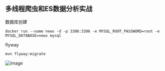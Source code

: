 ## 多线程爬虫和ES数据分析实战

数据库创建
```
docker run --name news -d -p 3306:3306 -e MYSQL_ROOT_PASSWORD=root -e MYSQL_DATABASE=news mysql
```

flyway
```
mvn flyway:migrate
```

![image](https://github.com/hahaen/crawle/tree/main/img/1.png)
